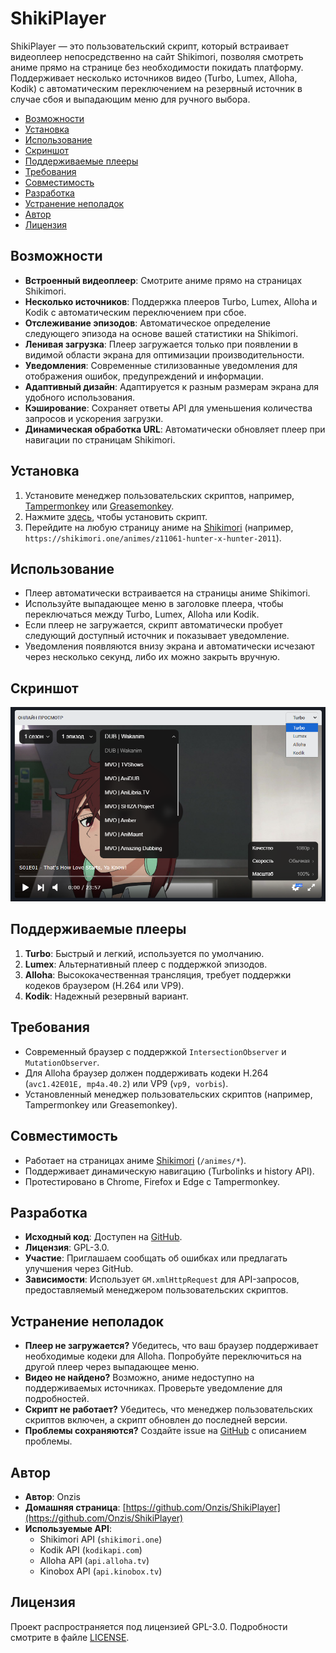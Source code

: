 # ShikiPlayer

ShikiPlayer — это пользовательский скрипт, который встраивает видеоплеер непосредственно на сайт Shikimori, позволяя смотреть аниме прямо на странице без необходимости покидать платформу. Поддерживает несколько источников видео (Turbo, Lumex, Alloha, Kodik) с автоматическим переключением на резервный источник в случае сбоя и выпадающим меню для ручного выбора.

- [Возможности](#возможности)
- [Установка](#установка)
- [Использование](#использование)
- [Скриншот](#скриншот)
- [Поддерживаемые плееры](#поддерживаемые-плееры)
- [Требования](#требования)
- [Совместимость](#совместимость)
- [Разработка](#разработка)
- [Устранение неполадок](#устранение-неполадок)
- [Автор](#автор)
- [Лицензия](#лицензия)

## Возможности
- **Встроенный видеоплеер**: Смотрите аниме прямо на страницах Shikimori.
- **Несколько источников**: Поддержка плееров Turbo, Lumex, Alloha и Kodik с автоматическим переключением при сбое.
- **Отслеживание эпизодов**: Автоматическое определение следующего эпизода на основе вашей статистики на Shikimori.
- **Ленивая загрузка**: Плеер загружается только при появлении в видимой области экрана для оптимизации производительности.
- **Уведомления**: Современные стилизованные уведомления для отображения ошибок, предупреждений и информации.
- **Адаптивный дизайн**: Адаптируется к разным размерам экрана для удобного использования.
- **Кэширование**: Сохраняет ответы API для уменьшения количества запросов и ускорения загрузки.
- **Динамическая обработка URL**: Автоматически обновляет плеер при навигации по страницам Shikimori.

## Установка
1. Установите менеджер пользовательских скриптов, например, [Tampermonkey](https://www.tampermonkey.net/) или [Greasemonkey](https://www.greasespot.net/).
2. Нажмите [здесь](https://github.com/Onzis/ShikiPlayer/raw/refs/heads/main/ShikiPlayer.user.js), чтобы установить скрипт.
3. Перейдите на любую страницу аниме на [Shikimori](https://shikimori.one/) (например, `https://shikimori.one/animes/z11061-hunter-x-hunter-2011`).

## Использование
- Плеер автоматически встраивается на страницы аниме Shikimori.
- Используйте выпадающее меню в заголовке плеера, чтобы переключаться между Turbo, Lumex, Alloha или Kodik.
- Если плеер не загружается, скрипт автоматически пробует следующий доступный источник и показывает уведомление.
- Уведомления появляются внизу экрана и автоматически исчезают через несколько секунд, либо их можно закрыть вручную.

## Скриншот
![ShikiPlayer в действии](https://github.com/Onzis/ShikiPlayer/blob/main/public/player.png?raw=true)

## Поддерживаемые плееры
1. **Turbo**: Быстрый и легкий, используется по умолчанию.
2. **Lumex**: Альтернативный плеер с поддержкой эпизодов.
3. **Alloha**: Высококачественная трансляция, требует поддержки кодеков браузером (H.264 или VP9).
4. **Kodik**: Надежный резервный вариант.

## Требования
- Современный браузер с поддержкой `IntersectionObserver` и `MutationObserver`.
- Для Alloha браузер должен поддерживать кодеки H.264 (`avc1.42E01E, mp4a.40.2`) или VP9 (`vp9, vorbis`).
- Установленный менеджер пользовательских скриптов (например, Tampermonkey или Greasemonkey).

## Совместимость
- Работает на страницах аниме [Shikimori](https://shikimori.one/) (`/animes/*`).
- Поддерживает динамическую навигацию (Turbolinks и history API).
- Протестировано в Chrome, Firefox и Edge с Tampermonkey.

## Разработка
- **Исходный код**: Доступен на [GitHub](https://github.com/Onzis/ShikiPlayer).
- **Лицензия**: GPL-3.0.
- **Участие**: Приглашаем сообщать об ошибках или предлагать улучшения через GitHub.
- **Зависимости**: Использует `GM.xmlHttpRequest` для API-запросов, предоставляемый менеджером пользовательских скриптов.

## Устранение неполадок
- **Плеер не загружается?** Убедитесь, что ваш браузер поддерживает необходимые кодеки для Alloha. Попробуйте переключиться на другой плеер через выпадающее меню.
- **Видео не найдено?** Возможно, аниме недоступно на поддерживаемых источниках. Проверьте уведомление для подробностей.
- **Скрипт не работает?** Убедитесь, что менеджер пользовательских скриптов включен, а скрипт обновлен до последней версии.
- **Проблемы сохраняются?** Создайте issue на [GitHub](https://github.com/Onzis/ShikiPlayer/issues) с описанием проблемы.

## Автор
- **Автор**: Onzis
- **Домашняя страница**: [https://github.com/Onzis/ShikiPlayer](https://github.com/Onzis/ShikiPlayer)
- **Используемые API**:
  - Shikimori API (`shikimori.one`)
  - Kodik API (`kodikapi.com`)
  - Alloha API (`api.alloha.tv`)
  - Kinobox API (`api.kinobox.tv`)

## Лицензия
Проект распространяется под лицензией GPL-3.0. Подробности смотрите в файле [LICENSE](https://github.com/Onzis/ShikiPlayer/blob/main/LICENSE).
